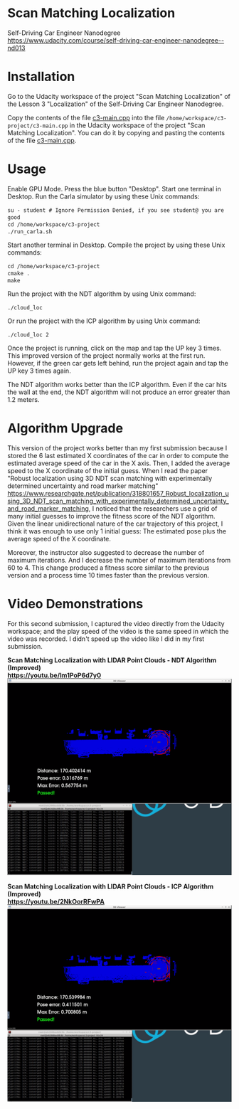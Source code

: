 # Scan Matching Localization

Self-Driving Car Engineer Nanodegree<br/>
https://www.udacity.com/course/self-driving-car-engineer-nanodegree--nd013

# Installation

Go to the Udacity workspace of the project "Scan Matching Localization" of the Lesson 3 "Localization" of the Self-Driving Car Engineer Nanodegree.

Copy the contents of the file [c3-main.cpp](c3-main.cpp) into the file `/home/workspace/c3-project/c3-main.cpp` in the Udacity workspace of the project "Scan Matching Localization". You can do it by copying and pasting the contents of the file [c3-main.cpp](c3-main.cpp).

# Usage

Enable GPU Mode. Press the blue button "Desktop". Start one terminal in Desktop. Run the Carla simulator by using these Unix commands:

```
su - student # Ignore Permission Denied, if you see student@ you are good
cd /home/workspace/c3-project
./run_carla.sh
```

Start another terminal in Desktop. Compile the project by using these Unix commands:

```
cd /home/workspace/c3-project
cmake .
make
```

Run the project with the NDT algorithm by using Unix command:

```
./cloud_loc
```

Or run the project with the ICP algorithm by using Unix command:

```
./cloud_loc 2
```

Once the project is running, click on the map and tap the UP key 3 times. This improved version of the project normally works at the first run. However, if the green car gets left behind, run the project again and tap the UP key 3 times again.

The NDT algorithm works better than the ICP algorithm. Even if the car hits the wall at the end, the NDT algorithm will not produce an error greater than 1.2 meters.

# Algorithm Upgrade

This version of the project works better than my first submission because I stored the 6 last estimated X coordinates of the car in order to compute the estimated average speed of the car in the X axis. Then, I added the average speed to the X coordinate of the initial guess. When I read the paper "Robust localization using 3D NDT scan matching with experimentally determined uncertainty and road marker matching" <https://www.researchgate.net/publication/318801657_Robust_localization_using_3D_NDT_scan_matching_with_experimentally_determined_uncertainty_and_road_marker_matching>, I noticed that the researchers use a grid of many initial guesses to improve the fitness score of the NDT algorithm. Given the linear unidirectional nature of the car trajectory of this project, I think it was enough to use only 1 initial guess: The estimated pose plus the average speed of the X coordinate.

Moreover, the instructor also suggested to decrease the number of maximum iterations. And I decrease the number of maximum iterations from 60 to 4. This change produced a fitness score similar to the previous version and a process time 10 times faster than the previous version.


# Video Demonstrations

For this second submission, I captured the video directly from the Udacity workspace; and the play speed of the video is the same speed in which the video was recorded. I didn't speed up the video like I did in my first submission.

**Scan Matching Localization with LIDAR Point Clouds - NDT Algorithm (Improved)<br/>
https://youtu.be/Im1PoP6d7y0**
![NDT_Passed.png](/images/NDT_Passed.png)

**Scan Matching Localization with LIDAR Point Clouds - ICP Algorithm (Improved)<br/>
https://youtu.be/2NkOorRFwPA**
![ICP_Passed.png](/images/ICP_Passed.png)
